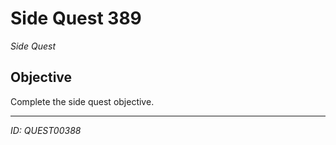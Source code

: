 # Side Quest 389

*Side Quest*

## Objective
Complete the side quest objective.

---
*ID: QUEST00388*